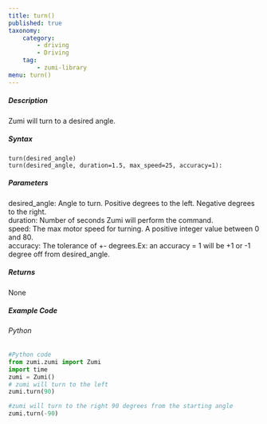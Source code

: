```yaml
---
title: turn()
published: true
taxonomy:
    category:
        - driving
        - Driving
    tag:
        - zumi-library
menu: turn()
---
```


##### Description
Zumi will turn to a desired angle.

##### Syntax
```turn(desired_angle)```<br />
```turn(desired_angle, duration=1.5, max_speed=25, accuracy=1):```<br />
 


##### Parameters
desired_angle: Angle to turn. Positive degrees to the left. Negative degrees to the right.<br />
duration: Number of seconds Zumi will perform the command.<br />
speed: The max motor speed for turning. A positive integer value between 0 and 80.<br />
accuracy: The tolerance of +- degrees.Ex: an accuracy = 1 will be +1 or -1 degree off from desired_angle.<br />


##### Returns
None

##### Example Code
###### Python
```python
#Python code
from zumi.zumi import Zumi
import time
zumi = Zumi()
# zumi will turn to the left
zumi.turn(90)

#zumi will turn to the right 90 degrees from the starting angle
zumi.turn(-90)

```